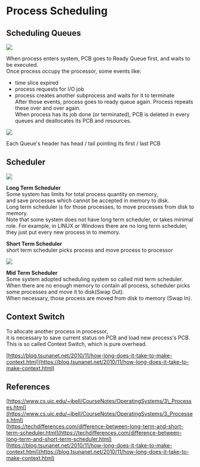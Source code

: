 # Process Scheduling

## Scheduling Queues

![](../.gitbook/assets/image%20%2848%29.png)

When process enters system, PCB goes to Ready Queue first, and waits to be executed.  
Once process occupy the processor, some events like:  
- time slice expired  
- process requests for I/O job  
- process creates another subprocess and waits for it to terminate  
After those events, process goes to ready queue again. Process repeats these over and over again.  
When process has its job done \(or terminated\), PCB is deleted in every queues and deallocates its PCB and resources.

![](../.gitbook/assets/image%20%2815%29.png)

Each Queue's header has head / tail pointing its first / last PCB

## Scheduler

![](../.gitbook/assets/image%20%2836%29.png)

**Long Term Scheduler**  
Some system has limits for total process quantity on memory,  
and save processes which cannot be accepted in memory to disk.  
Long term scheduler is for those processes, to move processes from disk to memory.  
Note that some system does not have long term scheduler, or takes minimal role. For example, in LINUX or Windows there are no long term scheduler, they just put every new process in to memory.

**Short Term Scheduler**  
short term scheduler picks process and move process to processor  


![](../.gitbook/assets/image%20%2831%29.png)

**Mid Term Scheduler**  
Some system adopted scheduling system so called mid term scheduler.  
When there are no enough memory to contain all process, scheduler picks some processes and move it to disk\(Swap Out\).  
When necessary, those process are moved from disk to memory \(Swap In\).

## Context Switch

To allocate another process in processor,  
it is necessary to save current status on PCB and load new process's PCB. This is so called Context Switch, which is pure overhead.  
  
[https://blog.tsunanet.net/2010/11/how-long-does-it-take-to-make-context.html](https://blog.tsunanet.net/2010/11/how-long-does-it-take-to-make-context.html)

## References

[https://www.cs.uic.edu/~jbell/CourseNotes/OperatingSystems/3\_Processes.html](https://www.cs.uic.edu/~jbell/CourseNotes/OperatingSystems/3_Processes.html)  
[https://techdifferences.com/difference-between-long-term-and-short-term-scheduler.html](https://techdifferences.com/difference-between-long-term-and-short-term-scheduler.html)  
[https://blog.tsunanet.net/2010/11/how-long-does-it-take-to-make-context.html](https://blog.tsunanet.net/2010/11/how-long-does-it-take-to-make-context.html)

